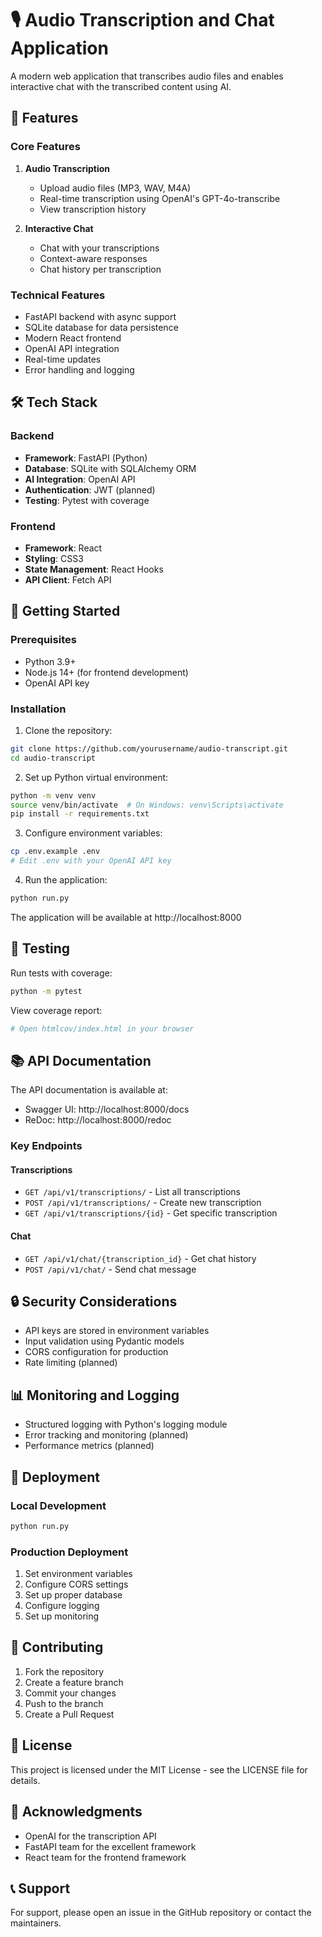 # 🎙️ Audio Transcription and Chat Application

A modern web application that transcribes audio files and enables interactive chat with the transcribed content using AI.

## 🚀 Features

### Core Features
1. **Audio Transcription**
   - Upload audio files (MP3, WAV, M4A)
   - Real-time transcription using OpenAI's GPT-4o-transcribe
   - View transcription history

2. **Interactive Chat**
   - Chat with your transcriptions
   - Context-aware responses
   - Chat history per transcription

### Technical Features
- FastAPI backend with async support
- SQLite database for data persistence
- Modern React frontend
- OpenAI API integration
- Real-time updates
- Error handling and logging

## 🛠️ Tech Stack

### Backend
- **Framework**: FastAPI (Python)
- **Database**: SQLite with SQLAlchemy ORM
- **AI Integration**: OpenAI API
- **Authentication**: JWT (planned)
- **Testing**: Pytest with coverage

### Frontend
- **Framework**: React
- **Styling**: CSS3
- **State Management**: React Hooks
- **API Client**: Fetch API

## 🚀 Getting Started

### Prerequisites
- Python 3.9+
- Node.js 14+ (for frontend development)
- OpenAI API key

### Installation

1. Clone the repository:
```bash
git clone https://github.com/yourusername/audio-transcript.git
cd audio-transcript
```

2. Set up Python virtual environment:
```bash
python -m venv venv
source venv/bin/activate  # On Windows: venv\Scripts\activate
pip install -r requirements.txt
```

3. Configure environment variables:
```bash
cp .env.example .env
# Edit .env with your OpenAI API key
```

4. Run the application:
```bash
python run.py
```

The application will be available at http://localhost:8000

## 🧪 Testing

Run tests with coverage:
```bash
python -m pytest
```

View coverage report:
```bash
# Open htmlcov/index.html in your browser
```

## 📚 API Documentation

The API documentation is available at:
- Swagger UI: http://localhost:8000/docs
- ReDoc: http://localhost:8000/redoc

### Key Endpoints

#### Transcriptions
- `GET /api/v1/transcriptions/` - List all transcriptions
- `POST /api/v1/transcriptions/` - Create new transcription
- `GET /api/v1/transcriptions/{id}` - Get specific transcription

#### Chat
- `GET /api/v1/chat/{transcription_id}` - Get chat history
- `POST /api/v1/chat/` - Send chat message

## 🔒 Security Considerations

- API keys are stored in environment variables
- Input validation using Pydantic models
- CORS configuration for production
- Rate limiting (planned)

## 📊 Monitoring and Logging

- Structured logging with Python's logging module
- Error tracking and monitoring (planned)
- Performance metrics (planned)

## 🚀 Deployment

### Local Development
```bash
python run.py
```

### Production Deployment
1. Set environment variables
2. Configure CORS settings
3. Set up proper database
4. Configure logging
5. Set up monitoring

## 🤝 Contributing

1. Fork the repository
2. Create a feature branch
3. Commit your changes
4. Push to the branch
5. Create a Pull Request

## 📝 License

This project is licensed under the MIT License - see the LICENSE file for details.

## 🙏 Acknowledgments

- OpenAI for the transcription API
- FastAPI team for the excellent framework
- React team for the frontend framework

## 📞 Support

For support, please open an issue in the GitHub repository or contact the maintainers. 